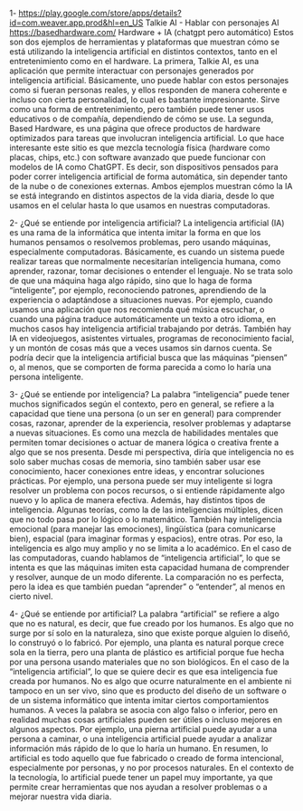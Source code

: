1- https://play.google.com/store/apps/details?id=com.weaver.app.prod&hl=en_US Talkie AI - Hablar con personajes AI https://basedhardware.com/ Hardware + IA (chatgpt pero automático)
Estos son dos ejemplos de herramientas y plataformas que muestran cómo se está utilizando la inteligencia artificial en distintos contextos, tanto en el entretenimiento como en el hardware.
 La primera, Talkie AI, es una aplicación que permite interactuar con personajes generados por inteligencia artificial. Básicamente, uno puede hablar con estos personajes como si fueran personas reales, y ellos responden de manera coherente e incluso con cierta personalidad, lo cual es bastante impresionante. Sirve como una forma de entretenimiento, pero también puede tener usos educativos o de compañía, dependiendo de cómo se use.
 La segunda, Based Hardware, es una página que ofrece productos de hardware optimizados para tareas que involucran inteligencia artificial. Lo que hace interesante este sitio es que mezcla tecnología física (hardware como placas, chips, etc.) con software avanzado que puede funcionar con modelos de IA como ChatGPT. Es decir, son dispositivos pensados para poder correr inteligencia artificial de forma automática, sin depender tanto de la nube o de conexiones externas. Ambos ejemplos muestran cómo la IA se está integrando en distintos aspectos de la vida diaria, desde lo que usamos en el celular hasta lo que usamos en nuestras computadoras.

2- ¿Qué se entiende por inteligencia artificial?
La inteligencia artificial (IA) es una rama de la informática que intenta imitar la forma en que los humanos pensamos o resolvemos problemas, pero usando máquinas, especialmente computadoras. Básicamente, es cuando un sistema puede realizar tareas que normalmente necesitarían inteligencia humana, como aprender, razonar, tomar decisiones o entender el lenguaje.
No se trata solo de que una máquina haga algo rápido, sino que lo haga de forma “inteligente”, por ejemplo, reconociendo patrones, aprendiendo de la experiencia o adaptándose a situaciones nuevas. Por ejemplo, cuando usamos una aplicación que nos recomienda qué música escuchar, o cuando una página traduce automáticamente un texto a otro idioma, en muchos casos hay inteligencia artificial trabajando por detrás. También hay IA en videojuegos, asistentes virtuales, programas de reconocimiento facial, y un montón de cosas más que a veces usamos sin darnos cuenta.
Se podría decir que la inteligencia artificial busca que las máquinas “piensen” o, al menos, que se comporten de forma parecida a como lo haría una persona inteligente.

3- ¿Qué se entiende por inteligencia?
La palabra “inteligencia” puede tener muchos significados según el contexto, pero en general, se refiere a la capacidad que tiene una persona (o un ser en general) para comprender cosas, razonar, aprender de la experiencia, resolver problemas y adaptarse a nuevas situaciones. Es como una mezcla de habilidades mentales que permiten tomar decisiones o actuar de manera lógica o creativa frente a algo que se nos presenta.
Desde mi perspectiva, diría que inteligencia no es solo saber muchas cosas de memoria, sino también saber usar ese conocimiento, hacer conexiones entre ideas, y encontrar soluciones prácticas. Por ejemplo, una persona puede ser muy inteligente si logra resolver un problema con pocos recursos, o si entiende rápidamente algo nuevo y lo aplica de manera efectiva.
Además, hay distintos tipos de inteligencia. Algunas teorías, como la de las inteligencias múltiples, dicen que no todo pasa por lo lógico o lo matemático. También hay inteligencia emocional (para manejar las emociones), lingüística (para comunicarse bien), espacial (para imaginar formas y espacios), entre otras. Por eso, la inteligencia es algo muy amplio y no se limita a lo académico.
En el caso de las computadoras, cuando hablamos de “inteligencia artificial”, lo que se intenta es que las máquinas imiten esta capacidad humana de comprender y resolver, aunque de un modo diferente. La comparación no es perfecta, pero la idea es que también puedan “aprender” o “entender”, al menos en cierto nivel.

4- ¿Qué se entiende por artificial?
La palabra “artificial” se refiere a algo que no es natural, es decir, que fue creado por los humanos. Es algo que no surge por sí solo en la naturaleza, sino que existe porque alguien lo diseñó, lo construyó o lo fabricó. Por ejemplo, una planta es natural porque crece sola en la tierra, pero una planta de plástico es artificial porque fue hecha por una persona usando materiales que no son biológicos.
En el caso de la “inteligencia artificial”, lo que se quiere decir es que esa inteligencia fue creada por humanos. No es algo que ocurre naturalmente en el ambiente ni tampoco en un ser vivo, sino que es producto del diseño de un software o de un sistema informático que intenta imitar ciertos comportamientos humanos.
A veces la palabra se asocia con algo falso o inferior, pero en realidad muchas cosas artificiales pueden ser útiles o incluso mejores en algunos aspectos. Por ejemplo, una pierna artificial puede ayudar a una persona a caminar, o una inteligencia artificial puede ayudar a analizar información más rápido de lo que lo haría un humano.
En resumen, lo artificial es todo aquello que fue fabricado o creado de forma intencional, especialmente por personas, y no por procesos naturales. En el contexto de la tecnología, lo artificial puede tener un papel muy importante, ya que permite crear herramientas que nos ayudan a resolver problemas o a mejorar nuestra vida diaria.
